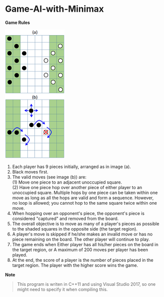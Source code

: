 # Game-AI-with-Minimax


**Game Rules**

 ![image](https://github.com/boy860521/Game-AI-with-Minimax/blob/master/board.png)<br>
1. Each player has 9 pieces initially, arranged as in image (a).<br>
2. Black moves first.<br>
3. The valid moves (see image (b)) are:<br>
(1) Move one piece to an adjacent unoccupied square.<br>
(2) Have one piece hop over another piece of either player to an unoccupied square. Multiple hops by one piece can be taken within one move as long as all the hops are valid and form a sequence. However, no loop is allowed; you cannot hop to the same square twice within one move.<br>
4. When hopping over an opponent's piece, the opponent's piece is considered "captured" and removed from the board.
5. The overall objective is to move as many of a player's pieces as possible to the shaded squares in the opposite side (the target region).
6. A player's move is skipped if he/she makes an invalid move or has no piece remaining on the board. The other player will continue to play.
7. The game ends when Either player has all his/her pieces on the board in the target region, or A maximum of 200 moves per player has been played.
8. At the end, the score of a player is the number of pieces placed in the target region. The player with the higher score wins the game.

**Note**
> This program is writen in C++11 and using Visual Studio 2017, so one might need to specify it when compiling this.  

